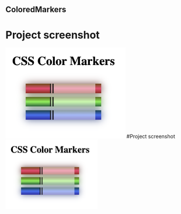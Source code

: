 ## ColoredMarkers

# Project screenshot

<img src="images/projectFinal.png" width="65%">
#Project screenshot
<img src="images/projectFinal.png" alt="Project Screenshot" width="50%">
